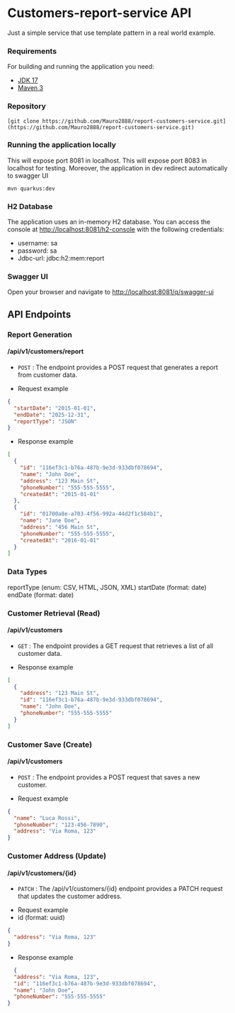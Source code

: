 # Customers-report-service API

Just a simple service that use template pattern in a real world example.

### Requirements
For building and running the application you need:

- [JDK 17](https://docs.aws.amazon.com/corretto/latest/corretto-17-ug/downloads-list.html)
- [Maven 3](https://maven.apache.org)

### Repository

```shell
[git clone https://github.com/Mauro2888/report-customers-service.git](https://github.com/Mauro2888/report-customers-service.git)
```

### Running the application locally
This will expose port 8081 in localhost.
This will expose port 8083 in localhost for testing.
Moreover, the application in dev redirect automatically to swagger UI
```shell
mvn quarkus:dev
```

### H2 Database
The application uses an in-memory H2 database.
You can access the console at [http://localhost:8081/h2-console](http://localhost:8081/h2-console)
with the following credentials:
- username: sa
- password: sa
- Jdbc-url: jdbc:h2:mem:report

### Swagger UI
Open your browser and navigate to [http://localhost:8081/q/swagger-ui](http://localhost:8081/q/swagger-ui/#/)


## API Endpoints
### Report Generation
####  /api/v1/customers/report
* `POST` : The endpoint provides a POST request that generates a report from customer data.
- Request example
```json
{
  "startDate": "2015-01-01",
  "endDate": "2025-12-31",
  "reportType": "JSON"
}
```
- Response example
```json
[
  {
    "id": "116ef3c1-b76a-487b-9e3d-933dbf078694",
    "name": "John Doe",
    "address": "123 Main St",
    "phoneNumber": "555-555-5555",
    "createdAt": "2015-01-01"
  },
  {
    "id": "01700a8e-a703-4f56-992a-44d2f1c584b1",
    "name": "Jane Doe",
    "address": "456 Main St",
    "phoneNumber": "555-555-5555",
    "createdAt": "2016-01-01"
  }
]
```
### Data Types

reportType (enum: CSV, HTML, JSON, XML)
startDate (format: date)
endDate (format: date)


### Customer Retrieval (Read)
####  /api/v1/customers
* `GET` : The endpoint provides a GET request that retrieves a list of all customer data.
- Response example
```json
[
  {
    "address": "123 Main St",
    "id": "116ef3c1-b76a-487b-9e3d-933dbf078694",
    "name": "John Doe",
    "phoneNumber": "555-555-5555"
  }
]
```

### Customer Save (Create)
####  /api/v1/customers
* `POST` : The endpoint provides a POST request that saves a new customer.
- Request example
```json
{
  "name": "Luca Rossi",
  "phoneNumber": "123-456-7890",
  "address": "Via Roma, 123"
}
```

### Customer Address (Update)
####  /api/v1/customers/{id}
* `PATCH` : The /api/v1/customers/{id} endpoint provides a PATCH request that updates the customer address.
- Request example
- id (format: uuid)
```json
{
  "address": "Via Roma, 123"
}
```

- Response example
```json
  {
  "address": "Via Roma, 123",
  "id": "116ef3c1-b76a-487b-9e3d-933dbf078694",
  "name": "John Doe",
  "phoneNumber": "555-555-5555"
}
```
